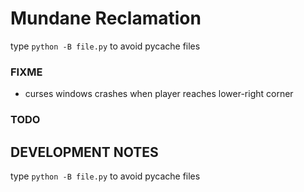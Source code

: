 # Mundane Reclamation
type `python -B file.py` to avoid pycache files 


### FIXME
- curses windows crashes when player reaches lower-right corner 


### TODO


## DEVELOPMENT NOTES
type `python -B file.py` to avoid pycache files 
